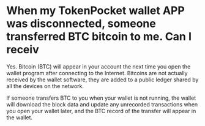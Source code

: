 # When my TokenPocket wallet APP was disconnected, someone transferred BTC bitcoin to me. Can I receiv

Yes. Bitcoin (BTC) will appear in your account the next time you open the wallet program after connecting to the Internet. Bitcoins are not actually received by the wallet software, they are added to a public ledger shared by all the devices on the network.&#x20;

If someone transfers BTC to you when your wallet is not running, the wallet will download the block data and update any unrecorded transactions when you open your wallet later, and the BTC record of the transfer will appear in the wallet.
